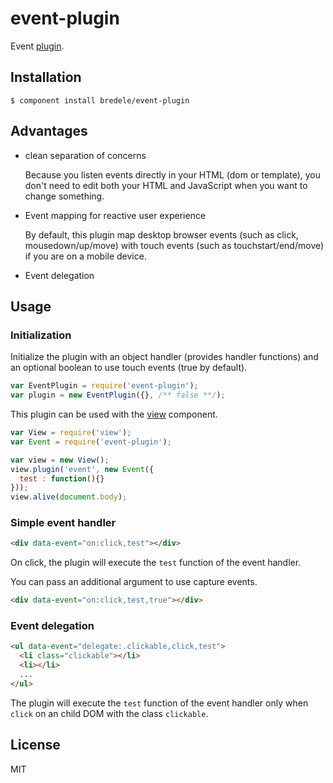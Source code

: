 # event-plugin

  Event [plugin](https://github.com/bredele/data-binding).

## Installation

    $ component install bredele/event-plugin


## Advantages

  - clean separation of concerns

  	Because you listen events directly in your HTML (dom or template), 
		you don't need to edit both your HTML and JavaScript when you want 
		to change something.

  - Event mapping for reactive user experience

  	By default, this plugin map desktop browser events (such as click, 
		mousedown/up/move) with touch events (such as touchstart/end/move) 
		if you are on a mobile device.

  - Event delegation



## Usage

### Initialization

Initialize the plugin with an object handler (provides handler functions)
and an optional boolean to use touch events (true by default).

```js
var EventPlugin = require('event-plugin');
var plugin = new EventPlugin({}, /** false **/);
```


This plugin can be used with the [view](https://github.com/bredele/view) component.

```js
var View = require('view');
var Event = require('event-plugin');

var view = new View();
view.plugin('event', new Event({
  test : function(){}
}));
view.alive(document.body);

```


### Simple event handler

```html
<div data-event="on:click,test"></div>
```

On click, the plugin will execute the `test` function of
the event handler.

You can pass an additional argument to use capture events.

```html
<div data-event="on:click,test,true"></div>
```


### Event delegation

```html
<ul data-event="delegate:.clickable,click,test">
  <li class="clickable"></li>
  <li></li>
  ...
</ul>
```

The plugin will execute the `test` function of
the event handler only when `click` on an child DOM with the class `clickable`.


   

## License

  MIT
